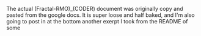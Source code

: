 The actual (Fractal-RMO)_(CODER) document was originally copy and pasted from the google docs. It is super loose and half baked, and I'm also going to post in at the bottom another exerpt I took from the README of some